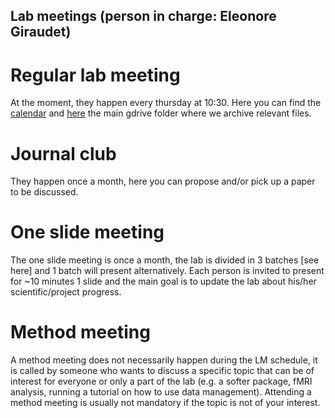 ## Lab meetings (person in charge: Eleonore Giraudet)
# Regular lab meeting
At the moment, they happen every thursday at 10:30. Here you can find the  [calendar](https://docs.google.com/spreadsheets/d/1aIu8WcYoRpC9p3fIiilZWTgR7i03lulYj8B5ZyUW_Qc/edit?gid=6486503#gid=6486503) and [here](https://drive.google.com/drive/folders/1Pb75jpul71mMXiP4fSZGEwK34V5meg12) the main gdrive folder where we archive relevant files. 

# Journal club
They happen once a month, here you can propose and/or pick up a paper to be discussed. 

# One slide meeting
The one slide meeting is once a month, the lab is divided in 3 batches [see here] and 1 batch will present alternatively. 
Each person is invited to present for ~10 minutes 1 slide and the main goal is to update the lab about his/her scientific/project progress.

# Method meeting
A method meeting does not necessarily happen during the LM schedule, it is called by someone who wants to discuss a specific topic that can be of interest for everyone or only a part of the lab (e.g. a softer package, fMRI analysis, running a tutorial on how to use data management). Attending a method meeting is usually not mandatory if the topic is not of your interest.
